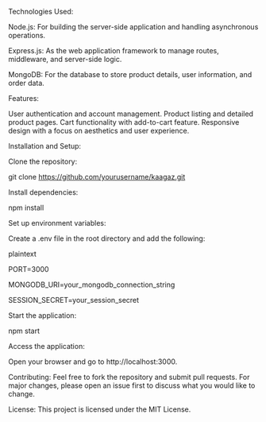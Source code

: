 Technologies Used:

Node.js: For building the server-side application and handling asynchronous operations.

Express.js: As the web application framework to manage routes, middleware, and server-side logic.

MongoDB: For the database to store product details, user information, and order data.

Features:

User authentication and account management.
Product listing and detailed product pages.
Cart functionality with add-to-cart feature.
Responsive design with a focus on aesthetics and user experience.

Installation and Setup:

Clone the repository:

git clone https://github.com/yourusername/kaagaz.git

Install dependencies:

npm install

Set up environment variables:

Create a .env file in the root directory and add the following:

plaintext

PORT=3000

MONGODB_URI=your_mongodb_connection_string

SESSION_SECRET=your_session_secret

Start the application:

npm start

Access the application:

Open your browser and go to http://localhost:3000.

Contributing:
Feel free to fork the repository and submit pull requests. For major changes, please open an issue first to discuss what you would like to change.

License:
This project is licensed under the MIT License.

